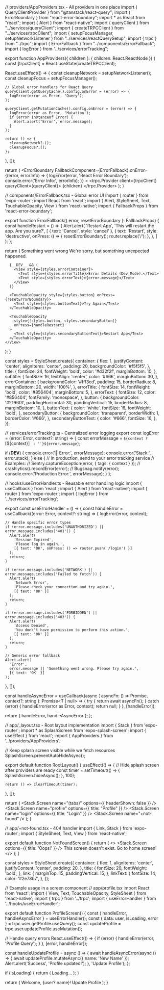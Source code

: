 // providers/AppProviders.tsx - All providers in one place
import { QueryClientProvider } from "@tanstack/react-query";
import { ErrorBoundary } from "react-error-boundary";
import * as React from "react";
import { Alert } from "react-native";
import { queryClient } from "../services/queryClient";
import { createTRPCClient } from "../services/trpcClient";
import { setupFocusManager, setupNetworkListener } from "../services/reactQuerySetup";
import { trpc } from "../trpc";
import { ErrorFallback } from "../components/ErrorFallback";
import { logError } from "../services/errorTracking";

export function AppProviders({ children }: { children: React.ReactNode }) {
  const [trpcClient] = React.useState(createTRPCClient);

  React.useEffect(() => {
    const cleanupNetwork = setupNetworkListener();
    const cleanupFocus = setupFocusManager();

    // Global error handlers for React Query
    queryClient.getQueryCache().config.onError = (error) => {
      logError(error as Error, 'Query');
    };

    queryClient.getMutationCache().config.onError = (error) => {
      logError(error as Error, 'Mutation');
      if (error instanceof Error) {
        Alert.alert('Error', error.message);
      }
    };

    return () => {
      cleanupNetwork?.();
      cleanupFocus?.();
    };
  }, []);

  return (
    <ErrorBoundary
      FallbackComponent={ErrorFallback}
      onError={(error, errorInfo) => {
        logError(error, 'React Error Boundary');
        console.error('Error Info:', errorInfo);
      }}
    >
      <trpc.Provider client={trpcClient} queryClient={queryClient}>
        <QueryClientProvider client={queryClient}>
          {children}
        </QueryClientProvider>
      </trpc.Provider>
    </ErrorBoundary>
  );
}

// components/ErrorFallback.tsx - Global error UI
import { router } from 'expo-router';
import React from 'react';
import { Alert, StyleSheet, Text, TouchableOpacity, View } from 'react-native';
import { FallbackProps } from 'react-error-boundary';

export function ErrorFallback({ error, resetErrorBoundary }: FallbackProps) {
  const handleRestart = () => {
    Alert.alert(
      'Restart App',
      'This will restart the app. Are you sure?',
      [
        { text: 'Cancel', style: 'cancel' },
        {
          text: 'Restart',
          style: 'destructive',
          onPress: () => {
            resetErrorBoundary();
            router.replace('/');
          },
        },
      ]
    );
  };

  return (
    <View style={styles.container}>
      <Text style={styles.title}>Something went wrong</Text>
      <Text style={styles.subtitle}>
        We're sorry, but something unexpected happened.
      </Text>

      {__DEV__ && (
        <View style={styles.errorContainer}>
          <Text style={styles.errorTitle}>Error Details (Dev Mode):</Text>
          <Text style={styles.errorText}>{error.message}</Text>
        </View>
      )}

      <TouchableOpacity style={styles.button} onPress={resetErrorBoundary}>
        <Text style={styles.buttonText}>Try Again</Text>
      </TouchableOpacity>

      <TouchableOpacity
        style={[styles.button, styles.secondaryButton]}
        onPress={handleRestart}
      >
        <Text style={styles.secondaryButtonText}>Restart App</Text>
      </TouchableOpacity>
    </View>
  );
}

const styles = StyleSheet.create({
  container: {
    flex: 1,
    justifyContent: 'center',
    alignItems: 'center',
    padding: 20,
    backgroundColor: '#f5f5f5',
  },
  title: {
    fontSize: 24,
    fontWeight: 'bold',
    color: '#d32f2f',
    marginBottom: 10,
  },
  subtitle: {
    fontSize: 16,
    textAlign: 'center',
    color: '#666',
    marginBottom: 30,
  },
  errorContainer: {
    backgroundColor: '#fff3cd',
    padding: 15,
    borderRadius: 8,
    marginBottom: 20,
    width: '100%',
  },
  errorTitle: {
    fontSize: 14,
    fontWeight: 'bold',
    color: '#856404',
    marginBottom: 5,
  },
  errorText: {
    fontSize: 12,
    color: '#856404',
    fontFamily: 'monospace',
  },
  button: {
    backgroundColor: '#2196f3',
    paddingHorizontal: 30,
    paddingVertical: 15,
    borderRadius: 8,
    marginBottom: 10,
  },
  buttonText: {
    color: 'white',
    fontSize: 16,
    fontWeight: 'bold',
  },
  secondaryButton: {
    backgroundColor: 'transparent',
    borderWidth: 1,
    borderColor: '#666',
  },
  secondaryButtonText: {
    color: '#666',
    fontSize: 16,
  },
});

// services/errorTracking.ts - Centralized error logging
export const logError = (error: Error, context?: string) => {
  const errorMessage = `${context ? `[${context}] ` : ''}${error.message}`;

  if (__DEV__) {
    console.error('🚨 Error:', errorMessage);
    console.error('Stack:', error.stack);
  } else {
    // In production, send to your error tracking service
    // Examples:
    // Sentry.captureException(error, { tags: { context } });
    // crashlytics().recordError(error);
    // Bugsnag.notify(error);
    console.error('Production Error:', errorMessage);
  }
};

// hooks/useErrorHandler.ts - Reusable error handling logic
import { useCallback } from 'react';
import { Alert } from 'react-native';
import { router } from 'expo-router';
import { logError } from '../services/errorTracking';

export const useErrorHandler = () => {
  const handleError = useCallback((error: Error, context?: string) => {
    logError(error, context);

    // Handle specific error types
    if (error.message.includes('UNAUTHORIZED') || error.message.includes('401')) {
      Alert.alert(
        'Session Expired',
        'Please log in again.',
        [{ text: 'OK', onPress: () => router.push('/login') }]
      );
      return;
    }

    if (error.message.includes('NETWORK') || error.message.includes('Failed to fetch')) {
      Alert.alert(
        'Network Error',
        'Please check your connection and try again.',
        [{ text: 'OK' }]
      );
      return;
    }

    if (error.message.includes('FORBIDDEN') || error.message.includes('403')) {
      Alert.alert(
        'Access Denied',
        'You don\'t have permission to perform this action.',
        [{ text: 'OK' }]
      );
      return;
    }

    // Generic error fallback
    Alert.alert(
      'Error',
      error.message || 'Something went wrong. Please try again.',
      [{ text: 'OK' }]
    );
  }, []);

  const handleAsyncError = useCallback(async <T>(
    asyncFn: () => Promise<T>,
    context?: string
  ): Promise<T | null> => {
    try {
      return await asyncFn();
    } catch (error) {
      handleError(error as Error, context);
      return null;
    }
  }, [handleError]);

  return { handleError, handleAsyncError };
};

// app/_layout.tsx - Root layout implementation
import { Stack } from 'expo-router';
import * as SplashScreen from 'expo-splash-screen';
import { useEffect } from 'react';
import { AppProviders } from '../providers/AppProviders';

// Keep splash screen visible while we fetch resources
SplashScreen.preventAutoHideAsync();

export default function RootLayout() {
  useEffect(() => {
    // Hide splash screen after providers are ready
    const timer = setTimeout(() => {
      SplashScreen.hideAsync();
    }, 100);

    return () => clearTimeout(timer);
  }, []);

  return (
    <AppProviders>
      <Stack>
        <Stack.Screen name="(tabs)" options={{ headerShown: false }} />
        <Stack.Screen name="profile" options={{ title: "Profile" }} />
        <Stack.Screen name="login" options={{ title: "Login" }} />
        <Stack.Screen name="+not-found" />
      </Stack>
    </AppProviders>
  );
}

// app/+not-found.tsx - 404 handler
import { Link, Stack } from 'expo-router';
import { StyleSheet, Text, View } from 'react-native';

export default function NotFoundScreen() {
  return (
    <>
      <Stack.Screen options={{ title: 'Oops!' }} />
      <View style={styles.container}>
        <Text style={styles.title}>This screen doesn't exist.</Text>
        <Link href="/" style={styles.link}>
          <Text style={styles.linkText}>Go to home screen!</Text>
        </Link>
      </View>
    </>
  );
}

const styles = StyleSheet.create({
  container: {
    flex: 1,
    alignItems: 'center',
    justifyContent: 'center',
    padding: 20,
  },
  title: {
    fontSize: 20,
    fontWeight: 'bold',
  },
  link: {
    marginTop: 15,
    paddingVertical: 15,
  },
  linkText: {
    fontSize: 14,
    color: '#2e78b7',
  },
});

// Example usage in a screen component
// app/profile.tsx
import React from 'react';
import { View, Text, TouchableOpacity, StyleSheet } from 'react-native';
import { trpc } from '../trpc';
import { useErrorHandler } from '../hooks/useErrorHandler';

export default function ProfileScreen() {
  const { handleError, handleAsyncError } = useErrorHandler();
  const { data: user, isLoading, error } = trpc.user.getProfile.useQuery();
  const updateProfile = trpc.user.updateProfile.useMutation();

  // Handle query errors
  React.useEffect(() => {
    if (error) {
      handleError(error, 'Profile Query');
    }
  }, [error, handleError]);

  const handleUpdateProfile = async () => {
    await handleAsyncError(async () => {
      await updateProfile.mutateAsync({ name: 'New Name' });
      Alert.alert('Success', 'Profile updated!');
    }, 'Update Profile');
  };

  if (isLoading) {
    return (
      <View style={styles.container}>
        <Text>Loading...</Text>
      </View>
    );
  }

  return (
    <View style={styles.container}>
      <Text style={styles.title}>Welcome, {user?.name}!</Text>
      <TouchableOpacity style={styles.button} onPress={handleUpdateProfile}>
        <Text style={styles.buttonText}>Update Profile</Text>
      </TouchableOpacity>
    </View>
  );
}
